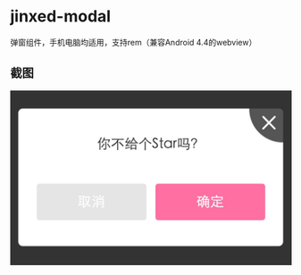 # jinxed-modal
弹窗组件，手机电脑均适用，支持rem（兼容Android 4.4的webview）
## 截图
![image](https://raw.githubusercontent.com/CodeLittlePrince/ImagesForGithub/master/widget-modal.png)
